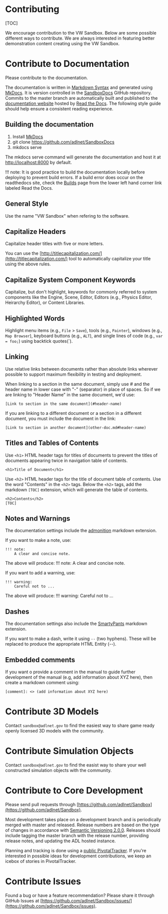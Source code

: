 <h1>Contributing</h1>

[TOC]

We encourage contribution to the VW Sandbox.  Below are some possible different ways to contribute.  We are always interested in featuring better demonstration content creating using the VW Sandbox.

# Contribute to Documentation

Please contribute to the documentation.  

The documentation is written in [Markdown Syntax](https://daringfireball.net/projects/markdown/syntax) and generated using [MkDocs](http://www.mkdocs.org/).  It is version controlled in the [SandboxDocs](https://github.com/adlnet/SandboxDocs) GitHub repository.  Commits to the master branch are automatically built and published to the [documentation website](http://sandboxdocs.readthedocs.org/) hosted by [Read the Docs](https://readthedocs.org/).  The following style guide should help ensure a consistent reading experience.

## Building the documentation
 
1. Install [MkDocs](http://www.mkdocs.org/#installation)
1. git clone https://github.com/adlnet/SandboxDocs
1. mkdocs serve

The mkdocs serve command will generate the documentation and host it at [http://localhost:8000](http://localhost:8000) by default.

!!! note:
	It is good practice to build the documentation locally before deploying to prevent build errors.  If a build error does occur on the readthedocs site, check the [Builds](https://readthedocs.org/projects/sandboxdocs/builds/) page from the lower left hand corner link labeled Read the Docs.

## General Style

Use the name "VW Sandbox" when refering to the software.


## Capitalize Headers

Capitalize header titles with five or more letters.

You can use the [http://titlecapitalization.com/](http://titlecapitalization.com/) tool to automatically capitalize your title using the above rules.


## Capitalize System Component Keywords

Capitalize, but don't highlight, keywords for commonly referred to system components like the Engine, Scene, Editor, Editors (e.g., Physics Editor, Heirarchy Editor), or Content Libraries.


## Highlighted Words 

Highlight menu items (e.g., `File` > `Save`), tools (e.g., `Painter`), windows (e.g., `Map Browser`), keyboard buttons (e.g., `ALT`), and single lines of code (e.g., `var = foo;`) using backtick quotes(`).


## Linking

Use relative links between documents rather than absolute links wherever possible to support maximum flexibility in testing and deployment.

When linking to a section in the same document, simply use # and the header name in lower case with "-" (separator) in place of spaces.  So if we are linking to "Header Name" in the same document, we'd use: 
```
[Link to section in the same document](#header-name)
```

If you are linking to a different document or a section in a different document, you must include the document in the link:

```
[Link to section in another document](other-doc.md#header-name)
```

## Titles and Tables of Contents

Use `<h1>` HTML header tags for titles of documents to prevent the titles of documents appearing twice in navigation table of contents.

```
<h1>Title of Document</h1>
```

Use `<h2>` HTML header tags for the title of document table of contents.  Use the word "Contents" in the `<h2>` tags.  Below the `<h2>` tags, add the markdown `[TOC]` extension, which will generate the table of contents. 

```
<h2>Contents</h2>
[TOC]
```

## Notes and Warnings

The documentation settings include the [admonition](https://pythonhosted.org/Markdown/extensions/admonition.html) markdown extension.

If you want to make a note, use:

```
!!! note:
	A clear and concise note.
```

The above will produce:
!!! note:
	A clear and concise note.


If you want to add a warning, use:

```
!!! warning:
	Careful not to ...
```

The above will produce:
!!! warning:
	Careful not to ...

## Dashes

The documentation settings also include the [SmartyPants](https://pythonhosted.org/Markdown/extensions/smarty.html) markdown extension.

If you want to make a dash, write it using `--` (two hyphens).  These will be replaced to produce the appropriate HTML Entity (--).

## Embedded comments

If you want o provide a comment in the manual to guide further development of the manual (e.g, add information about XYZ here), then create a markdown comment using:

```
[comment]: <> (add information about XYZ here)
```



# Contribute 3D Models

Contact `sandbox@adlnet.gov` to find the easiest way to share game ready openly licensed 3D models with the community.

# Contribute Simulation Objects

Contact `sandbox@adlnet.gov` to find the easist way to share your well constructed simulation objects with the community.

# Contribute to Core Development

Please send pull requests through [https://github.com/adlnet/Sandbox](https://github.com/adlnet/Sandbox).

Most development takes place on a development branch and is periodically merged with master and released.  Release numbers are based on the type of changes in accordance with [Semantic Versioning 2.0.0](http://semver.org/spec/v2.0.0.html).  Releases should include tagging the master branch with the release number, providing release notes, and updating the ADL hosted instance.

Planning and tracking is done using a [public PivotalTracker](https://www.pivotaltracker.com/n/projects/892864).  If you're interested in possible ideas for development contributions, we keep an icebox of stories in PivotalTracker.

# Contribute Issues

Found a bug or have a feature recommendation?  Please share it through GitHub Issues at [https://github.com/adlnet/Sandbox/issues/](https://github.com/adlnet/Sandbox/issues).